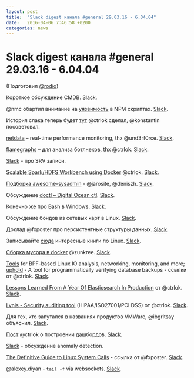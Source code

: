 ```yaml
---
layout: post
title:  "Slack digest канала #general 29.03.16 - 6.04.04"
date:   2016-04-06 7:46:58 +0200
categories: news
---
```


# Slack digest канала #general 29.03.16 - 6.04.04

(Подготовил [@rodio](https://github.com/rodio))

Короткое обсуждение CMDB. [Slack](https://ukrops.slack.com/archives/general/p1459332335001280).

@nmc обартил внимание на [уязвимость](https://geektimes.ru/post/273554/) в NPM скриптах. [Slack](https://ukrops.slack.com/archives/general/p1459333481001300).

История слака теперь будет [тут](http://ukrops.slackarchive.io/) @ctrlok сделал, @konstantin посоветовал.

[netdata](https://github.com/firehol/netdata) – real-time performance monitoring, thx @und3rf0rce. [Slack](https://ukrops.slack.com/archives/general/p1459348317001461).

[flamegraphs](http://www.brendangregg.com/FlameGraphs/cpuflamegraphs.html) – для анализа ботлнеков, thx @ctrlok.  [Slack](https://ukrops.slack.com/archives/general/p1459348595001466).

[Slack](https://ukrops.slack.com/archives/general/p1459350939001494) - про SRV записи.

[Scalable Spark/HDFS Workbench using Docker](http://www.big-data-europe.eu/scalable-sparkhdfs-workbench-using-docker/) @ctrlok. [Slack](https://ukrops.slack.com/archives/general/p1459363150001529).

[Подборка awesome-sysadmin](https://github.com/n1trux/awesome-sysadmin) - @jarosite, @deniszh. [Slack](https://ukrops.slack.com/archives/general/p1459369026001559).

Обсуждение [doctl – Digital Ocean ctl](https://www.digitalocean.com/company/blog/introducing-doctl/). [Slack](https://ukrops.slack.com/archives/general/p1459371266001566).

Конечно же про Bash в Windows. [Slack](https://ukrops.slack.com/archives/general/p1459399737001578).

Обсуждение бондов из сетевых карт в Linux. [Slack](https://ukrops.slack.com/archives/general/p1459418639001637).

Доклад @fxposter про персистентные структуры данных. [Slack](https://ukrops.slack.com/archives/general/p1459446667001727).

Записывайте [сюда](https://github.com/ukrops/web/blob/gh-pages/_drafts/linux_books.md) интересные книги по Linux. [Slack](https://ukrops.slack.com/archives/general/p1459450055001734).

[Сборка мусора в docker](https://github.com/docker/distribution/blob/master/docs%2Fgc.md) @zunkree. [Slack](https://ukrops.slack.com/archives/general/p1459485244001745).

[Tools](https://github.com/iovisor/bcc) for BPF-based Linux IO analysis, networking, monitoring, and more; [uphold](https://github.com/forward3d/uphold) - A tool for programmatically verifying database backups - ссылки от @ctrlok.
[Slack](https://ukrops.slack.com/archives/general/p1459668155001831).

[Lessons Learned From A Year Of Elasticsearch In Production](https://tech.scrunch.com/blog/lessons-learned-from-a-year-of-running-elasticsearch-in-production/) от @ctrlok. [Slack](https://ukrops.slack.com/archives/general/p1459707350001882).

[Lynis - Security auditing tool](https://github.com/CISOfy/lynis) (HIPAA/ISO27001/PCI DSS) от @ctrlok. [Slack](https://ukrops.slack.com/archives/general/p1459709276001890).

Для тех, кто запутался в названиях продуктов VMWare, @ibgritsay объяснил. [Slack](https://ukrops.slack.com/archives/general/p1459712552001907).

[Пост](https://ctrlok.com/?p=211) @ctrlok о построении дашбордов. [Slack](https://ukrops.slack.com/archives/general/s1459712482001905).

[Slack](https://ukrops.slack.com/archives/general/p1459865570002072) - обсуждение anomaly detection.

[The Definitive Guide to Linux System Calls](http://blog.packagecloud.io/eng/2016/04/05/the-definitive-guide-to-linux-system-calls/) - ссылка от @fxposter. [Slack](https://ukrops.slack.com/archives/general/p1459886982002144).

@alexey.diyan - `tail -f` via websockets. [Slack](https://ukrops.slack.com/archives/general/p1459949354002178).
